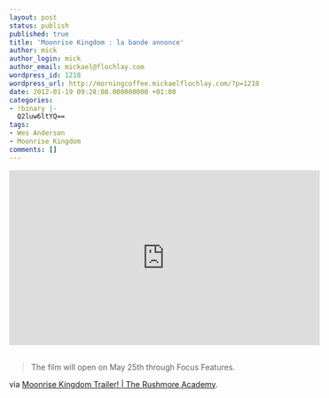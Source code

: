 ```yaml
---
layout: post
status: publish
published: true
title: 'Moonrise Kingdom : la bande annonce'
author: mick
author_login: mick
author_email: mickael@flochlay.com
wordpress_id: 1218
wordpress_url: http://morningcoffee.mickaelflochlay.com/?p=1218
date: 2012-01-19 09:28:08.000000000 +01:00
categories:
- !binary |-
  Q2luw6ltYQ==
tags:
- Wes Anderson
- Moonrise Kingdom
comments: []
---
```

<iframe src="http://www.youtube.com/embed/7MI2V_XxwLc" frameborder="0" width="560" height="315"></iframe>
&nbsp;
<blockquote>The film will open on May 25th through Focus Features.</blockquote>
via <a href="http://rushmoreacademy.com/2012/01/12/moonrise-kingdom-trailer">Moonrise Kingdom Trailer! | The Rushmore Academy</a>.
